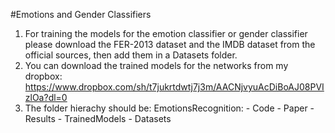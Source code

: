 #Emotions and Gender Classifiers

1. For training the models for the emotion classifier or gender classifier please download the FER-2013 dataset and the IMDB dataset from the official sources, then add them in a Datasets folder.
2. You can download the trained models for the networks from my dropbox: https://www.dropbox.com/sh/t7jukrtdwtj7j3m/AACNjvyuAcDiBoAJ08PVIzlOa?dl=0
3. The folder hierachy should be:
	EmotionsRecognition:
		-	Code
		-	Paper
		-	Results
		-	TrainedModels
		-	Datasets